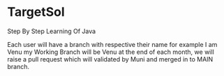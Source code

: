 # TargetSol
Step By Step Learning Of Java

Each user will have a branch with respective their name 
for example I am Venu my Working Branch will be Venu at the end of each month, 
we will raise a pull request which will validated by Muni and merged in to MAIN branch.

